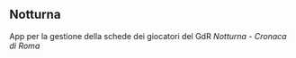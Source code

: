 
## Notturna



App per la gestione della schede dei giocatori del GdR  *Notturna - Cronaca di Roma*

